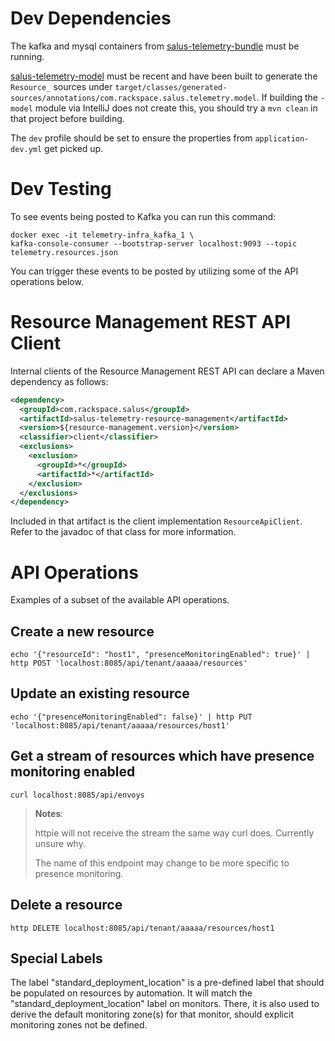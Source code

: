 # Dev Dependencies

The kafka and mysql containers from [salus-telemetry-bundle](https://github.com/racker/salus-telemetry-bundle#runningdeveloping-locally) must be running.

[salus-telemetry-model](https://github.com/racker/salus-telemetry-model) must be recent and have been built to generate the `Resource_` sources under `target/classes/generated-sources/annotations/com.rackspace.salus.telemetry.model`.  If building the `-model` module via IntelliJ does not create this, you should try a `mvn clean` in that project before building.


The `dev` profile should be set to ensure the properties from `application-dev.yml` get picked up.

# Dev Testing

To see events being posted to Kafka you can run this command:
```
docker exec -it telemetry-infra_kafka_1 \
kafka-console-consumer --bootstrap-server localhost:9093 --topic telemetry.resources.json
```

You can trigger these events to be posted by utilizing some of the API operations below.

# Resource Management REST API Client

Internal clients of the Resource Management REST API can declare a Maven dependency as follows:

```xml
<dependency>
  <groupId>com.rackspace.salus</groupId>
  <artifactId>salus-telemetry-resource-management</artifactId>
  <version>${resource-management.version}</version>
  <classifier>client</classifier>
  <exclusions>
    <exclusion>
      <groupId>*</groupId>
      <artifactId>*</artifactId>
    </exclusion>
  </exclusions>
</dependency>
```

Included in that artifact is the client implementation `ResourceApiClient`. Refer to the javadoc
of that class for more information.

# API Operations
Examples of a subset of the available API operations.

## Create a new resource
```
echo '{"resourceId": "host1", "presenceMonitoringEnabled": true}' | http POST 'localhost:8085/api/tenant/aaaaa/resources'
```

## Update an existing resource
```
echo '{"presenceMonitoringEnabled": false}' | http PUT 'localhost:8085/api/tenant/aaaaa/resources/host1'
```

## Get a stream of resources which have presence monitoring enabled
```
curl localhost:8085/api/envoys
```

> **Notes**:
>
> httpie will not receive the stream the same way curl does.  Currently unsure why.
>
> The name of this endpoint may change to be more specific to presence monitoring.

## Delete a resource
```
http DELETE localhost:8085/api/tenant/aaaaa/resources/host1
```

## Special Labels
The label "standard_deployment_location" is a pre-defined label that should be populated on resources by automation.  It will match the "standard_deployment_location" label on monitors.  There, it is also used to derive the default monitoring zone(s) for that monitor, should explicit monitoring zones not be defined.

